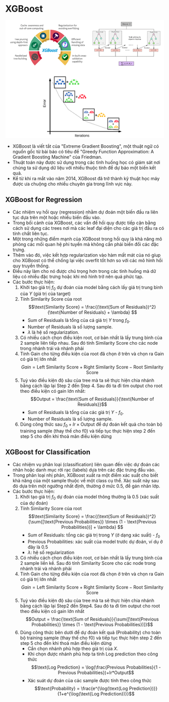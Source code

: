 # XGBoost
![XGBoost](./assets/images/xgboost.png)
- XGBoost là viết tắt của "Extreme Gradient Boosting", một thuật ngữ có nguồn gốc từ bài báo có tiêu đề "Greedy Function Approximation: A Gradient Boosting Machine" của Friedman. 
- Thuật toán này được sử dụng trong các tình huống học có giám sát nơi chúng ta sử dụng dữ liệu với nhiều thuộc tính để dự báo một biến kết quả. 
- Kể từ khi ra mắt vào năm 2014, XGBoost đã trở thành kỹ thuật học máy được ưa chuộng cho nhiều chuyên gia trong lĩnh vực này.

## XGBoost for Regression
- Các nhiệm vụ hồi quy (regression) nhằm dự đoán một biến đầu ra liên tục dựa trên một hoặc nhiều biến đầu vào.
- Trong bối cảnh của XGBoost, các vấn đề hồi quy được tiếp cận bằng cách sử dụng các trees nơi mà các leaf đại diện cho các giá trị đầu ra có tính chất liên tục. 
- Một trong những điểm mạnh của XGBoost trong hồi quy là khả năng mô phỏng các mối quan hệ phi tuyến mà không cần phải biến đổi các đặc trưng. 
- Thêm vào đó, việc kết hợp regularization vào hàm mất mát của nó gíup cho XGBoost có thể chống lại việc overfit tốt hơn so với các mô hình hồi quy truyền thống. 
- Điều này làm cho nó được chú trọng hơn trong các tình huống mà dữ liệu có nhiều đặc trưng hoặc khi mô hình trở nên quá phức tạp.
- Các bước thực hiện:
    1. Khởi tạo giá trị $f_0$ dự đoán của model bằng cách lấy giá trị trung bình của $Y$ (giá trị của target)
    2. Tính Similarity Score của root
        $$\text{Similarity Score} = \frac{(\text{Sum of Residuals})^2}{\text{Number of Residuals} + \lambda} $$
        - $\text{Sum of Residuals}$ là tổng của cá giá trị $Y$ trong $f_0$.
        - $\text{Number of Residuals}$ là số lượng sample.
        - $\lambda$ là hệ số regularization.
    3. Có nhiều cách chọn điều kiện root, cơ bản nhất là lấy trung bình của 2 sample liên tiếp nhau. Sau đó tính Similarity Score cho các node trong nhánh trái và nhánh phải
    4. Tính Gain cho từng điều kiện của root đã chọn ở trên và chọn ra Gain có giá trị lớn nhất
        $$Gain = \text{Left Similarity Score} + \text{Right Similarity Score} - \text{Root Similarity Score}$$
    5. Tuỳ vào điều kiện độ sâu của tree mà ta sẽ thực hiện chia nhánh bằng cách lặp lại Step 2 đến Step 4. Sau đó ta đi tìm output cho root theo điều kiện có gain lớn nhất:
        $$Output = \frac{\text{Sum of Residuals}}{\text{Number of Residuals}}$$
        - $\text{Sum of Residuals}$ là tổng của các giá trị $Y$ - $f_0$.
        - $\text{Number of Residuals}$ là số lượng sample.
    6. Dùng công thức sau $f_0 + lr \times \text{Output}$ để dự đoán kết quả cho toàn bộ training sample
    (thay thế cho f0) và tiếp tục thực hiện step 2 đến step 5 cho đến khi thoả mãn điều kiện
    dừng
   
## XGBoost for Classification
- Các nhiệm vụ phân loại (classification) liên quan đến việc dự đoán các nhãn hoặc danh mục rời rạc (labels) dựa trên các đặc trưng đầu vào. 
- Trong phân loại nhị phân, XGBoost xuất ra một điểm xác suất cho biết khả năng của một sample thuộc về một class cụ thể. Xác suất này sau đó dựa trên một ngưỡng nhất định, thường ở mức 0.5, để gán nhãn lớp.
- Các bước thực hiện:
    1. Khởi tạo giá trị $f_0$ dự đoán của model thông thường là 0.5 (xác suất của dự đoán)
    2. Tính Similarity Score của root
        $$\text{Similarity Score} = \frac{(\text{Sum of Residuals})^2}{\sum{[\text{Previous Probabilities}} \times (1 - \text{Previous Probabilities})] + \lambda} $$
        - $\text{Sum of Residuals}$: tổng các giá trị trong $Y$ (ở dạng xác suất) - $f_0$
        - $\text{Previous Probabilities}$: xác suất của model trước dự đoán, ví dụ ở đây là 0.5
        - $\lambda$: hệ số regularization
    3. Có nhiều cách chọn điều kiện root, cơ bản nhất là lấy trung bình của 2 sample liền kề. Sau đó tính Similarity Score cho các node trong nhánh trái và nhánh phải
    4. Tính Gain cho từng điều kiện của root đã chọn ở trên và chọn ra Gain có giá trị lớn nhất
        $$Gain = \text{Left Similarity Score} + \text{Right Similarity Score} - \text{Root Similarity Score}$$
    5. Tuỳ vào điều kiện độ sâu của tree mà ta sẽ thực hiện chia nhánh bằng cách lặp lại
    Step2 đến Step4. Sau đó ta đi tìm output cho root theo điều kiện có gain lớn nhất
        $$Output = \frac{\text{Sum of Residuals}}{\sum{[\text{Previous Probabilities}} \times (1 - \text{Previous Probabilities})]}$$
    6. Dùng công thức bên dưới để dự đoán kết quả (Probability) cho toàn bộ training sample (thay thế cho f0) và tiếp tục thực hiện step 2 đến step 5 cho đến khi thoả mãn điều kiện dừng
        - Cần chọn nhánh phù hợp theo giá trị của $X$.
        - Khi chọn được nhánh phù hơp ta tính Log prediction theo công thức
            $$\text{Log Prediction} = \log(\frac{Previous Probabilities}{1 - Previous Probabilities})+lr*Output$$
        - Xác suát dự đoán của các sample được tính theo công thức
            $$\text{Probability} = \frac{e^{\log(\text{Log Prediction})}}{1+e^{\log(\text{Log Prediction})}}$$
